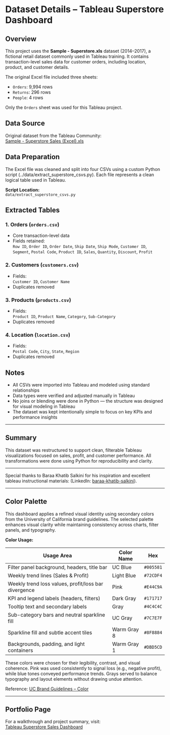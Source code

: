 # Dataset Details – Tableau Superstore Dashboard

## Overview

This project uses the **Sample - Superstore.xls** dataset (2014–2017), a fictional retail dataset commonly used in Tableau training. It contains transaction-level sales data for customer orders, including location, product, and customer details.

The original Excel file included three sheets:  
- `Orders`: 9,994 rows  
- `Returns`: 296 rows  
- `People`: 4 rows

Only the `Orders` sheet was used for this Tableau project.

## Data Source

Original dataset from the Tableau Community:  
[Sample - Superstore Sales (Excel).xls](https://community.tableau.com/s/question/0D54T00000CWeX8SAL/sample-superstore-sales-excelxls)

## Data Preparation

The Excel file was cleaned and split into four CSVs using a custom Python script (../data/extract_superstore_csvs.py). Each file represents a clean logical table used in Tableau.

**Script Location:**  
`data/extract_superstore_csvs.py`

## Extracted Tables

### 1. Orders (`orders.csv`)
- Core transaction-level data
- Fields retained:  
  `Row ID`, `Order ID`, `Order Date`, `Ship Date`, `Ship Mode`, `Customer ID`, `Segment`, `Postal Code`, `Product ID`, `Sales`, `Quantity`, `Discount`, `Profit`

### 2. Customers (`customers.csv`)
- Fields:  
  `Customer ID`, `Customer Name`  
- Duplicates removed

### 3. Products (`products.csv`)
- Fields:  
  `Product ID`, `Product Name`, `Category`, `Sub-Category`  
- Duplicates removed

### 4. Location (`location.csv`)
- Fields:  
  `Postal Code`, `City`, `State`, `Region`  
- Duplicates removed  

## Notes

- All CSVs were imported into Tableau and modeled using standard relationships
- Data types were verified and adjusted manually in Tableau
- No joins or blending were done in Python — the structure was designed for visual modeling in Tableau
- The dataset was kept intentionally simple to focus on key KPIs and performance insights

---

## Summary

This dataset was restructured to support clean, filterable Tableau visualizations focused on sales, profit, and customer performance. All transformations were done using Python for reproducibility and clarity.

---

Special thanks to Baraa Khatib Salkini for his inspiration and excellent tableau instructional materials: 
(LinkedIn: [baraa-khatib-salkini](https://www.linkedin.com/in/baraa-khatib-salkini)).

---

## Color Palette

This dashboard applies a refined visual identity using secondary colors from the University of California brand guidelines. The selected palette enhances visual clarity while maintaining consistency across charts, filter panels, and typography.

**Color Usage:**

| Usage Area                             | Color Name     | Hex       |
|----------------------------------------|----------------|-----------|
| Filter panel background, headers, title bar | UC Blue        | `#005581` |
| Weekly trend lines (Sales & Profit)    | Light Blue     | `#72CDF4` |
| Weekly trend loss values, profit/loss bar divergence | Pink           | `#E44C9A` |
| KPI and legend labels (headers, filters) | Dark Gray      | `#171717` |
| Tooltip text and secondary labels      | Gray           | `#4C4C4C` |
| Sub-category bars and neutral sparkline fill | UC Gray        | `#7C7E7F` |
| Sparkline fill and subtle accent tiles | Warm Gray 8    | `#8F8884` |
| Backgrounds, padding, and light containers | Warm Gray 1    | `#DBD5CD` |

These colors were chosen for their legibility, contrast, and visual coherence. Pink was used consistently to signal loss (e.g., negative profit), while blue tones conveyed performance trends. Grays served to balance typography and layout elements without drawing undue attention.

Reference: [UC Brand Guidelines – Color](https://brand.universityofcalifornia.edu/guidelines/identity/color.html)

---

## Portfolio Page

For a walkthrough and project summary, visit:  
[Tableau Superstore Sales Dashboard](https://tonynick.notion.site/Tableau-Superstore-Sales-Dashboard-1ca9c67da0d480a6ad81fbc3b0add2b5)
